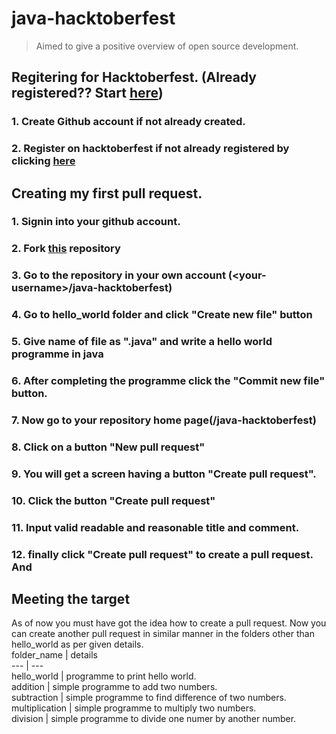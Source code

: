 # java-hacktoberfest
> Aimed to give a positive overview of open source development.
## Regitering for Hacktoberfest. (Already registered?? Start [here](#creating-my-first-pull-request))
### 1. Create Github account if not already created.
### 2. Register on hacktoberfest if not already registered by clicking [here](https://hacktoberfest.digitalocean.com/)
## Creating my first pull request.
### 1. Signin into your github account.
### 2. Fork [this](https://github.com/sushish-kumar/java-hacktoberfest) repository 
### 3. Go to the repository in your own account (\<your-username\>/java-hacktoberfest)
### 4. Go to hello_world folder and click "Create new file" button
### 5. Give name of file as "<your-username>.java" and write a hello world programme in java
### 6. After completing the programme click the "Commit new file" button.
### 7. Now go to your repository home page(<your-username>/java-hacktoberfest)
### 8. Click on a button "New pull request" 
### 9. You will get a screen having a button "Create pull request".
### 10. Click the button "Create pull request"
### 11. Input valid readable and reasonable title and comment.
### 12. finally click "Create pull request" to create a pull request. And

## Meeting the target
As of now you must have got the idea how to create a pull request. Now you can create another pull request in similar manner in the folders other than hello_world as per given details.  
folder_name | details  
--- | ---  
hello_world | programme to print hello world.  
addition | simple programme to add two numbers.  
subtraction | simple programme to find difference of two numbers.  
multiplication | simple programme to multiply two numbers.  
division | simple programme to divide one numer by another number.  